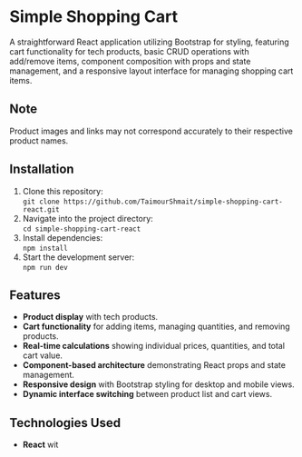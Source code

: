 # Simple Shopping Cart
A straightforward React application utilizing Bootstrap for styling, featuring cart functionality for tech products, basic CRUD operations with add/remove items, component composition with props and state management, and a responsive layout interface for managing shopping cart items.

## Note
Product images and links may not correspond accurately to their respective product names.

## Installation
1. Clone this repository:  
   `git clone https://github.com/TaimourShmait/simple-shopping-cart-react.git`
2. Navigate into the project directory:  
   `cd simple-shopping-cart-react`
3. Install dependencies:  
   `npm install`
4. Start the development server:  
   `npm run dev`

## Features
- **Product display** with tech products.
- **Cart functionality** for adding items, managing quantities, and removing products.
- **Real-time calculations** showing individual prices, quantities, and total cart value.
- **Component-based architecture** demonstrating React props and state management.
- **Responsive design** with Bootstrap styling for desktop and mobile views.
- **Dynamic interface switching** between product list and cart views.

## Technologies Used
- **React** wit
